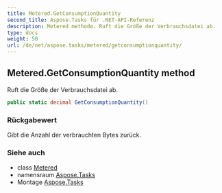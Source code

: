 ```yaml
---
title: Metered.GetConsumptionQuantity
second_title: Aspose.Tasks für .NET-API-Referenz
description: Metered methode. Ruft die Größe der Verbrauchsdatei ab.
type: docs
weight: 50
url: /de/net/aspose.tasks/metered/getconsumptionquantity/
---
```

## Metered.GetConsumptionQuantity method

Ruft die Größe der Verbrauchsdatei ab.

```csharp
public static decimal GetConsumptionQuantity()
```

### Rückgabewert

Gibt die Anzahl der verbrauchten Bytes zurück.

### Siehe auch

* class [Metered](../)
* namensraum [Aspose.Tasks](../../metered/)
* Montage [Aspose.Tasks](../../../)


